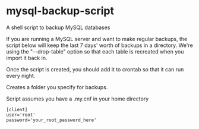 # mysql-backup-script
A shell script to backup MySQL databases

If you are running a MySQL server and want to make regular backups, the script below will keep the last 7 days' worth of backups in a directory. We're using the "--drop-table" option so that each table is recreated when you import it back in.

Once the script is created, you should add it to crontab so that it can run every night.

Creates a folder you specify for backups.

Script assumes you have a .my.cnf in your home directory 

```
[client]
user='root'
password='your_root_password_here'
```
